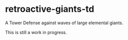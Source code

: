 # retroactive-giants-td
A Tower Defense against waves of large elemental giants.

This is still a work in progress. 
